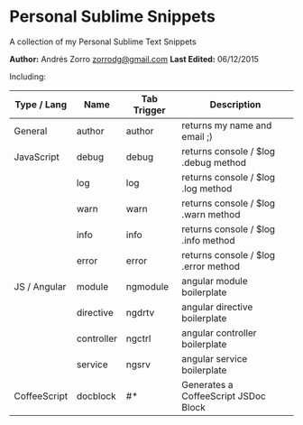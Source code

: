 Personal Sublime Snippets
=========================

A collection of my Personal Sublime Text Snippets

**Author:** Andrés Zorro <zorrodg@gmail.com> 
**Last Edited:** 06/12/2015

Including:

| Type / Lang  | Name       | Tab Trigger | Description                          |
|--------------|------------|-------------|--------------------------------------|
| General      | author     | author      | returns my name and email ;)         |
| JavaScript   | debug      | debug       | returns console / $log .debug method |
|              | log        | log         | returns console / $log .log method   |
|              | warn       | warn        | returns console / $log .warn method  |
|              | info       | info        | returns console / $log .info method  |
|              | error      | error       | returns console / $log .error method |
| JS / Angular | module     | ngmodule    | angular module boilerplate           |
|              | directive  | ngdrtv      | angular directive boilerplate        |
|              | controller | ngctrl      | angular controller boilerplate       |
|              | service    | ngsrv       | angular service boilerplate          |
| CoffeeScript | docblock   | #*          | Generates a CoffeeScript JSDoc Block |



